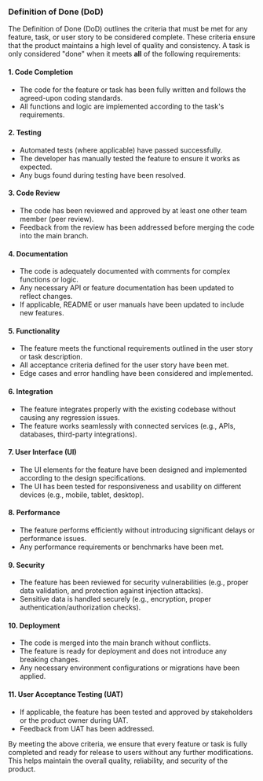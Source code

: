
### Definition of Done (DoD)

The Definition of Done (DoD) outlines the criteria that must be met for any feature, task, or user story to be considered complete. These criteria ensure that the product maintains a high level of quality and consistency. A task is only considered "done" when it meets **all** of the following requirements:

#### 1. **Code Completion**
   - The code for the feature or task has been fully written and follows the agreed-upon coding standards.
   - All functions and logic are implemented according to the task's requirements.

#### 2. **Testing**
   - Automated tests (where applicable) have passed successfully.
   - The developer has manually tested the feature to ensure it works as expected.
   - Any bugs found during testing have been resolved.

#### 3. **Code Review**
   - The code has been reviewed and approved by at least one other team member (peer review).
   - Feedback from the review has been addressed before merging the code into the main branch.

#### 4. **Documentation**
   - The code is adequately documented with comments for complex functions or logic.
   - Any necessary API or feature documentation has been updated to reflect changes.
   - If applicable, README or user manuals have been updated to include new features.

#### 5. **Functionality**
   - The feature meets the functional requirements outlined in the user story or task description.
   - All acceptance criteria defined for the user story have been met.
   - Edge cases and error handling have been considered and implemented.

#### 6. **Integration**
   - The feature integrates properly with the existing codebase without causing any regression issues.
   - The feature works seamlessly with connected services (e.g., APIs, databases, third-party integrations).

#### 7. **User Interface (UI)**
   - The UI elements for the feature have been designed and implemented according to the design specifications.
   - The UI has been tested for responsiveness and usability on different devices (e.g., mobile, tablet, desktop).

#### 8. **Performance**
   - The feature performs efficiently without introducing significant delays or performance issues.
   - Any performance requirements or benchmarks have been met.

#### 9. **Security**
   - The feature has been reviewed for security vulnerabilities (e.g., proper data validation, and protection against injection attacks).
   - Sensitive data is handled securely (e.g., encryption, proper authentication/authorization checks).

#### 10. **Deployment**
   - The code is merged into the main branch without conflicts.
   - The feature is ready for deployment and does not introduce any breaking changes.
   - Any necessary environment configurations or migrations have been applied.

#### 11. **User Acceptance Testing (UAT)**
   - If applicable, the feature has been tested and approved by stakeholders or the product owner during UAT.
   - Feedback from UAT has been addressed.

By meeting the above criteria, we ensure that every feature or task is fully completed and ready for release to users without any further modifications. This helps maintain the overall quality, reliability, and security of the product.
